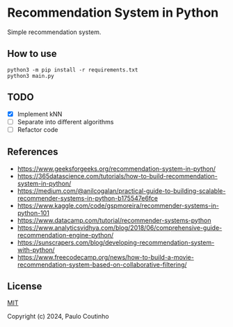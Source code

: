 # Recommendation System in Python

Simple recommendation system.

## How to use

```
python3 -m pip install -r requirements.txt
python3 main.py
```

## TODO

- [x] Implement kNN
- [ ] Separate into different algorithms
- [ ] Refactor code

## References

- https://www.geeksforgeeks.org/recommendation-system-in-python/
- https://365datascience.com/tutorials/how-to-build-recommendation-system-in-python/
- https://medium.com/@anilcogalan/practical-guide-to-building-scalable-recommender-systems-in-python-b175547e6fce
- https://www.kaggle.com/code/gspmoreira/recommender-systems-in-python-101
- https://www.datacamp.com/tutorial/recommender-systems-python
- https://www.analyticsvidhya.com/blog/2018/06/comprehensive-guide-recommendation-engine-python/
- https://sunscrapers.com/blog/developing-recommendation-system-with-python/
- https://www.freecodecamp.org/news/how-to-build-a-movie-recommendation-system-based-on-collaborative-filtering/

## License

[MIT](http://opensource.org/licenses/MIT)

Copyright (c) 2024, Paulo Coutinho
